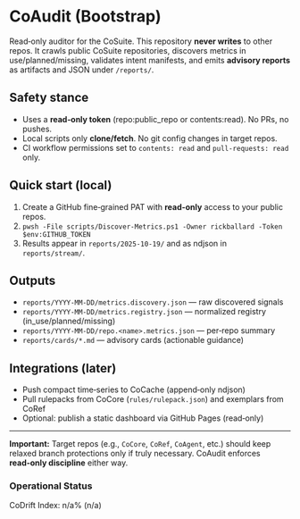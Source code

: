 # CoAudit (Bootstrap)

Read‑only auditor for the CoSuite. This repository **never writes** to other repos.
It crawls public CoSuite repositories, discovers metrics in use/planned/missing, validates
intent manifests, and emits **advisory reports** as artifacts and JSON under `/reports/`.

## Safety stance
- Uses a **read‑only token** (repo:public_repo or contents:read). No PRs, no pushes.
- Local scripts only **clone/fetch**. No git config changes in target repos.
- CI workflow permissions set to `contents: read` and `pull-requests: read` only.

## Quick start (local)
1. Create a GitHub fine‑grained PAT with **read‑only** access to your public repos.
2. `pwsh -File scripts/Discover-Metrics.ps1 -Owner rickballard -Token $env:GITHUB_TOKEN`
3. Results appear in `reports/2025-10-19/` and as ndjson in `reports/stream/`.

## Outputs
- `reports/YYYY-MM-DD/metrics.discovery.json` — raw discovered signals
- `reports/YYYY-MM-DD/metrics.registry.json` — normalized registry (in_use/planned/missing)
- `reports/YYYY-MM-DD/repo.<name>.metrics.json` — per‑repo summary
- `reports/cards/*.md` — advisory cards (actionable guidance)

## Integrations (later)
- Push compact time‑series to CoCache (append‑only ndjson)
- Pull rulepacks from CoCore (`rules/rulepack.json`) and exemplars from CoRef
- Optional: publish a static dashboard via GitHub Pages (read‑only)

---

**Important:** Target repos (e.g., `CoCore`, `CoRef`, `CoAgent`, etc.) should keep relaxed
branch protections only if truly necessary. CoAudit enforces **read‑only discipline** either way.

<!-- BEGIN: STATUS -->
### Operational Status
CoDrift Index: n/a% (n/a)
<!-- END: STATUS -->

